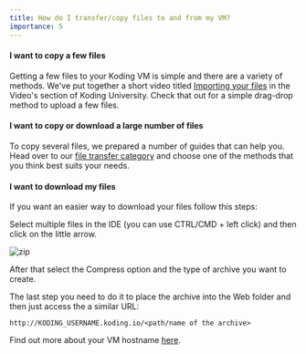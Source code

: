 ```yaml
---
title: How do I transfer/copy files to and from my VM?
importance: 5
---
```


#### I want to copy a few files
Getting a few files to your Koding VM is simple and there are a variety of methods. We've put together a short video titled [Importing your files](/videos) in the Video's section of Koding University. Check that out for a simple drag-drop method to upload a few files.

#### I want to copy or download a large number of files
To copy several files, we prepared a number of guides that can help you. Head over to our [file transfer category](/categories/file-transfer) and choose one of the methods that you think best suits your needs.

#### I want to download my files
If you want an easier way to download your files follow this steps:

Select multiple files in the IDE (you can use CTRL/CMD + left click) and then click on the little arrow.

![zip](/faq/transfer-files/first.png)

After that select the Compress option and the type of archive you want to create.

The last step you need to do it to place the archive into the Web folder and then just access the a similar URL:

```
http://KODING_USERNAME.koding.io/<path/name of the archive>
```

Find out more about your VM hostname [here](http://learn.koding.com/faq/vm-hostname/).
